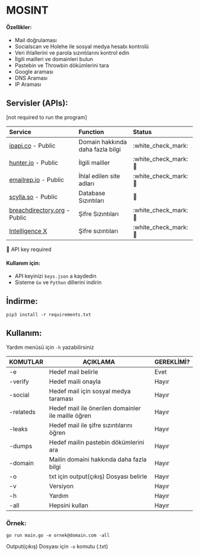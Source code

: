 # MOSINT

#### Özellikler:

* Mail doğrulaması
* Socialscan ve Holehe ile sosyal medya hesabı kontrolü
* Veri ihlallerini ve parola sızıntılarını kontrol edin
* İlgili mailleri ve domainleri bulun
* Pastebin ve Throwbin dökümlerini tara
* Google araması
* DNS Araması
* IP Araması


## Servisler (APIs):

\[not required to run the program\]

| Service | Function | Status |
| :--- | :--- | :--- |
| [ipapi.co](https://ipapi.co/) - Public | Domain hakkında daha fazla bilgi | :white\_check\_mark: |
| [hunter.io](https://hunter.io/) - Public | İlgili mailler | :white\_check\_mark: :key: |
| [emailrep.io](https://emailrep.io/) - Public | İhlal edilen site adları | :white\_check\_mark: :key: |
| [scylla.so](https://scylla.so/) - Public | Database Sızıntıları | :construction: |
| [breachdirectory.org](https://breachdirectory.org/) - Public | Şifre Sızıntıları | :white\_check\_mark: :key: |
| [Intelligence X](https://intelx.io/)| Şifre sızıntıları | :white\_check\_mark: :key: |

:key: API key required

#### Kullanım için:

- API keyinizi `keys.json` a kaydedin
- Sisteme `Go` ve `Python` dillerini indirin

## İndirme:

`pip3 install -r requirements.txt`

## Kullanım:

Yardım menüsü için `-h` yazabilirsiniz

| KOMUTLAR  | AÇIKLAMA                                          | GEREKLİMİ? |
|-----------|---------------------------------------------------|------------|
| -e        | Hedef mail belirle                                | Evet       |
| -verify   | Hedef maili onayla                                | Hayır      |
| -social   | Hedef mail için sosyal medya taraması             | Hayır      |
| -relateds | Hedef mail ile önerilen domainler ile maille öğren| Hayır      |
| -leaks    | Hedef mail ile şifre sızıntılarını öğren          | Hayır      |
| -dumps    | Hedef mailin pastebin dökümlerini ara             | Hayır      |
| -domain   | Mailin domaini hakkında daha fazla bilgi          | Hayır      |
| -o        | txt için output(çıkış) Dosyası belirle            | Hayır      |
| -v        | Versiyon                                          | Hayır      |
| -h        | Yardım                                            | Hayır      |
| -all      | Hepsini kullan                                    | Hayır      |

### Örnek:

`go run main.go -e ornek@domain.com -all`

Output(çıkış) Dosyası için `-o` komutu (.txt)
